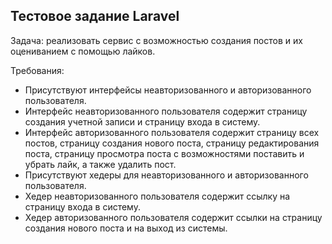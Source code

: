 ## Тестовое задание Laravel

Задача: реализовать сервис с возможностью создания постов и их оцениванием с помощью лайков.

Требования:
- Присутствуют интерфейсы неавторизованного и авторизованного пользователя.
- Интерфейс неавторизованного пользователя содержит страницу создания учетной записи и страницу входа в систему.
- Интерфейс авторизованного пользователя содержит страницу всех постов, страницу создания нового поста, страницу редактирования поста, страницу просмотра поста с возможностями поставить и убрать лайк, а также удалить пост.
- Присутствуют хедеры для неавторизованного и авторизованного пользователя.
- Хедер неавторизованного пользователя содержит ссылку на страницу входа в систему.
- Хедер авторизованного пользователя содержит ссылки на страницу создания нового поста и на выход из системы.
